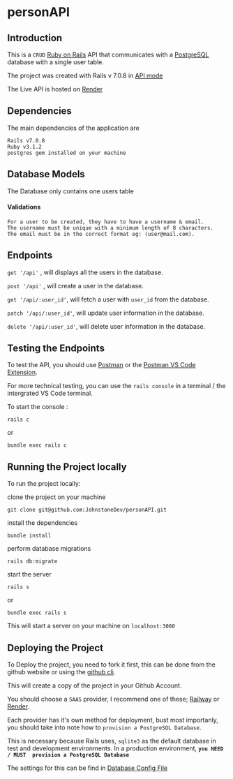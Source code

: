 # personAPI

## Introduction

This is a `CRUD` [Ruby on Rails](https://rubyonrails.org/) API that communicates with a [PostgreSQL](https://www.postgresql.org/) database with a single user table.

The project was created with Rails v 7.0.8 in [API mode](https://guides.rubyonrails.org/api_app.html)

The Live API is hosted on [Render](https://render.com/)

## Dependencies

The main dependencies of the application are

    Rails v7.0.8
    Ruby v3.1.2
    postgres gem installed on your machine
## Database Models

The Database only contains one users table

#### Validations

    For a user to be created, they have to have a username & email.
    The username must be unique with a minimum length of 8 characters.
    The email must be in the correct format eg: (user@mail.com).

## Endpoints

  `get '/api'` , will displays all the users in the database.

  `post '/api'` , will create a user in the database.

  `get '/api/:user_id'`, will fetch a user with `user_id` from the database.

  `patch '/api/:user_id'`, will update user information in the database.

  `delete '/api/:user_id'`, will delete user information in the database.

## Testing the Endpoints

To test the API, you should use [Postman](https://www.postman.com/) or the [Postman VS Code Extension](https://blog.postman.com/introducing-the-postman-vs-code-extension/).

For more technical testing, you can use the `rails console` in a terminal / the intergrated VS Code terminal.

To start the console :

    rails c
or

    bundle exec rails c

## Running the Project locally

To run the project locally:

  clone the project on your machine

    git clone git@github.com:JohnstoneDev/personAPI.git

  install the dependencies

    bundle install

  perform database migrations

    rails db:migrate

  start the server

    rails s
  or

    bundle exec rails s

This will start a server on your machine on `localhost:3000`
## Deploying the Project

To Deploy the project, you need to fork it first, this can be done from the github website or using the [github cli](https://cli.github.com).

This will create a copy of the project in your Github Account.

You should choose a `SAAS`  provider, I recommend one of these; [Railway](https://railway.app) or [Render](https:///render.com).

Each provider has it's own method for deployment, bust most importanly, you should take into note how to `provision a PostgreSQL Database`.

This is necessary because Rails uses, `sqlite3` as the default database in test and development environments. In a production environment,  **`you NEED / MUST  provision a PostgreSQL Database`**

The settings for this can be find in [Database Config File](./config/database.yml)




